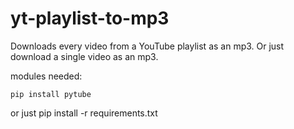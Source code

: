# yt-playlist-to-mp3
Downloads every video from a YouTube playlist as an mp3. Or just download a single video as an mp3.

modules needed:

    pip install pytube

or just pip install -r requirements.txt
